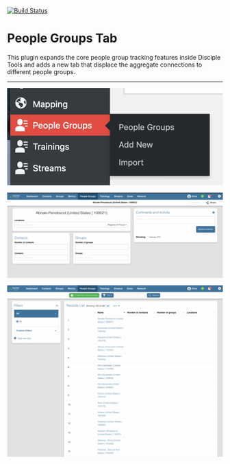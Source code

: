 [![Build Status](https://travis-ci.com/DiscipleTools/disciple-tools-people-groups.svg?branch=master)](https://travis-ci.com/DiscipleTools/disciple-tools-people-groups)

# People Groups Tab

This plugin expands the core people group tracking features inside Disciple Tools and adds a new tab that displace the aggregate connections to different people groups.

---

![admin menu](https://raw.githubusercontent.com/DiscipleTools/disciple-tools-people-groups/master/documentation/admin-menu.png)

![details](https://raw.githubusercontent.com/DiscipleTools/disciple-tools-people-groups/master/documentation/details-screenshot.png)

![list screenshot](https://raw.githubusercontent.com/DiscipleTools/disciple-tools-people-groups/master/documentation/list-screenshot.png)
